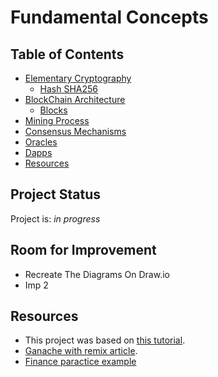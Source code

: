 # Fundamental Concepts


## Table of Contents

* [Elementary Cryptography](#elementary-cryptography)
  * [Hash SHA256](#hash-sha256)
* [BlockChain Architecture](#blockchain-architecture)
  * [Blocks](#blocks)
* [Mining Process](#mining-process)
* [Consensus Mechanisms](#consensus-mechanisms)
* [Oracles](#oracles)
* [Dapps](#dapps)
* [Resources](#resources)


## Project Status
Project is: _in progress_ 


## Room for Improvement

- Recreate The Diagrams On Draw.io
- Imp 2


## Resources
- This project was based on [this tutorial](https://www.udemy.com/course/ethereum-and-solidity-the-complete-developers-guide/).
- [Ganache with remix article](https://medium.com/@kacharlabhargav21/using-ganache-with-remix-and-metamask-446fe5748ccf).
- [Finance paractice example](https://github.com/vmieres/Smart-contracts-with-Solidity)

